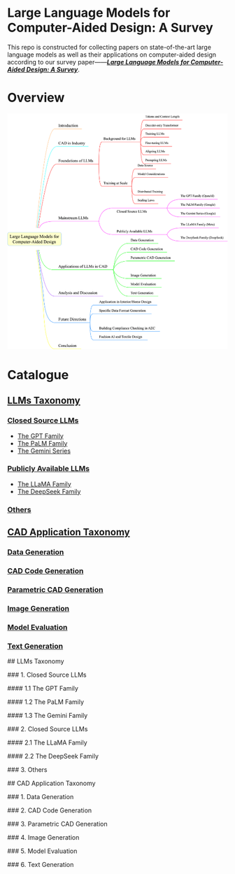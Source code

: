 # Large Language Models for Computer-Aided Design: A Survey

This repo is constructed for collecting papers on state-of-the-art large language models as well as their applications on computer-aided design according to our survey paper——[_**Large Language Models for Computer-Aided Design: A Survey**_]().
# Overview
![Taxonomy](taxonomy.png)

# Catalogue
## [LLMs Taxonomy](#1)
### [Closed Source LLMs](#1.1)
- [The GPT Family](#1.1.1)
- [The PaLM Family](#1.1.2)
- [The Gemini Series](#1.1.3)
### [Publicly Available LLMs](#1.2)
  - [The LLaMA Family](#1.2.1)
  - [The DeepSeek Family](#1.2.2)
### [Others](#1.3)
## [CAD Application Taxonomy](#2)
### [Data Generation](#2.1)
### [CAD Code Generation](#2.2)
### [Parametric CAD Generation](#2.3)
### [Image Generation](#2.4)
### [Model Evaluation](#2.5)
### [Text Generation](#2.6)

<p id="1"></p >
## LLMs Taxonomy

<p id="1.1"></p >
### 1. Closed Source LLMs

<p id="1.1.1"></p >
#### 1.1 The GPT Family





<p id="1.1.2"></p >
#### 1.2 The PaLM Family





<p id="1.1.3"></p >
#### 1.3 The Gemini Family






<p id="1.2"></p >
### 2. Closed Source LLMs

<p id="1.2.1"></p >
#### 2.1 The LLaMA Family





<p id="1.2.2"></p >
#### 2.2 The DeepSeek Family






<p id="1.3"></p >
### 3. Others






<p id="2"></p >
## CAD Application Taxonomy

<p id="2.1"></p >
### 1. Data Generation






<p id="2.2"></p >
### 2. CAD Code Generation





<p id="2.3"></p >
### 3. Parametric CAD Generation







<p id="2.4"></p >
### 4. Image Generation






<p id="2.5"></p >
### 5. Model Evaluation







<p id="2.6"></p >
### 6. Text Generation


